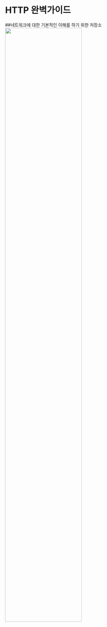 # HTTP 완벽가이드
##네트워크에 대한 기본적인 이해를 하기 위한 저장소
<img src="https://github.com/jemok96/-http-perfect-guide/assets/91232870/494b1989-36fc-4c96-b446-80ea91e1819a" width="70%" height="70%">
